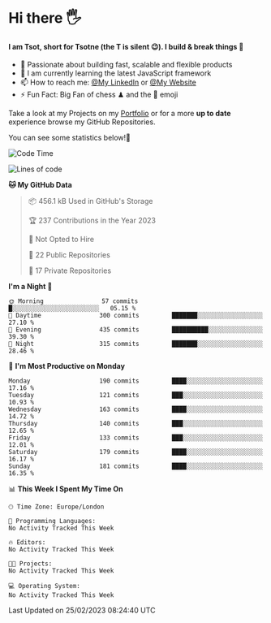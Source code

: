 # Hi there :raised_hand_with_fingers_splayed:
#### I am Tsot, short for Tsotne (the T is silent :wink:). I build & break things :space_invader:
- :telescope: Passionate about building fast, scalable and flexible products
- :seedling: I am currently learning the latest JavaScript framework 
- :mailbox: How to reach me: [@My LinkedIn](https://www.linkedin.com/in/tsotne-gvadzabia/) or [@My Website](https://tsotne.co.uk/contact)
- :zap: Fun Fact: Big Fan of chess ♟ and the 👾 emoji

Take a look at my Projects on my [Portfolio](https://tsotne.co.uk/) or for a more **up to date** experience browse my GitHub Repositories.

You can see some statistics below!:space_invader:
<!--START_SECTION:waka-->
![Code Time](http://img.shields.io/badge/Code%20Time-761%20hrs%202%20mins-blue)

![Lines of code](https://img.shields.io/badge/From%20Hello%20World%20I%27ve%20Written-2.2%20million%20lines%20of%20code-blue)

**🐱 My GitHub Data** 

> 📦 456.1 kB Used in GitHub's Storage 
 > 
> 🏆 237 Contributions in the Year 2023
 > 
> 🚫 Not Opted to Hire
 > 
> 📜 22 Public Repositories 
 > 
> 🔑 17 Private Repositories 
 > 
**I'm a Night 🦉** 

```text
🌞 Morning                57 commits          █░░░░░░░░░░░░░░░░░░░░░░░░   05.15 % 
🌆 Daytime                300 commits         ███████░░░░░░░░░░░░░░░░░░   27.10 % 
🌃 Evening                435 commits         ██████████░░░░░░░░░░░░░░░   39.30 % 
🌙 Night                  315 commits         ███████░░░░░░░░░░░░░░░░░░   28.46 % 
```
📅 **I'm Most Productive on Monday** 

```text
Monday                   190 commits         ████░░░░░░░░░░░░░░░░░░░░░   17.16 % 
Tuesday                  121 commits         ███░░░░░░░░░░░░░░░░░░░░░░   10.93 % 
Wednesday                163 commits         ████░░░░░░░░░░░░░░░░░░░░░   14.72 % 
Thursday                 140 commits         ███░░░░░░░░░░░░░░░░░░░░░░   12.65 % 
Friday                   133 commits         ███░░░░░░░░░░░░░░░░░░░░░░   12.01 % 
Saturday                 179 commits         ████░░░░░░░░░░░░░░░░░░░░░   16.17 % 
Sunday                   181 commits         ████░░░░░░░░░░░░░░░░░░░░░   16.35 % 
```


📊 **This Week I Spent My Time On** 

```text
🕑︎ Time Zone: Europe/London

💬 Programming Languages: 
No Activity Tracked This Week

🔥 Editors: 
No Activity Tracked This Week

🐱‍💻 Projects: 
No Activity Tracked This Week

💻 Operating System: 
No Activity Tracked This Week
```


 Last Updated on 25/02/2023 08:24:40 UTC
<!--END_SECTION:waka-->
